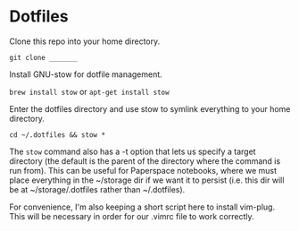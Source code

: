# Dotfiles

Clone this repo into your home directory.

`git clone _______`

Install GNU-stow for dotfile management.

`brew install stow` or `apt-get install stow`

Enter the dotfiles directory and use stow to symlink everything to your home directory.

`cd ~/.dotfiles && stow *`

The `stow` command also has a -t option that lets us specify a target directory (the default is the parent of the directory where the command is run from). This can be useful for Paperspace notebooks, where we must place everything in the ~/storage dir if we want it to persist (i.e. this dir will be at ~/storage/.dotfiles rather than ~/.dotfiles).

For convenience, I'm also keeping a short script here to install vim-plug. This will be necessary in order for our .vimrc file to work correctly.

